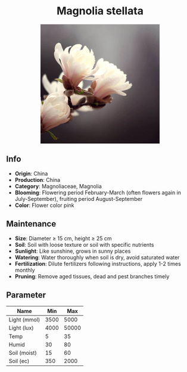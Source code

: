 <h1 align='center'>Magnolia stellata</h1>
<p align="center">
    <img 
        align='center'
        width='320'
        src="../images/magnolia stellata.png" 
        alt='Magnolia stellata' />
</p>

## Info

 - **Origin**: China
 - **Production**: China
 - **Category**: Magnoliaceae, Magnolia
 - **Blooming**: Flowering period February-March (often flowers again in July-September), fruiting period August-September
 - **Color**: Flower color pink

## Maintenance

 - **Size**: Diameter ≥ 15 cm, height ≥ 25 cm
 - **Soil**: Soil with loose texture or soil with specific nutrients
 - **Sunlight**: Like sunshine, grows in sunny places
 - **Watering**: Water thoroughly when soil is dry, avoid saturated water
 - **Fertilization**: Dilute fertilizers following instructions, apply 1-2 times monthly
 - **Pruning**: Remove aged tissues, dead and pest branches timely

## Parameter

| Name         | Min  | Max   |
|--------------|------|-------|
| Light (mmol) | 3500 | 5000  |
| Light (lux)  | 4000 | 50000 |
| Temp         | 5    | 35    |
| Humid        | 30   | 80    |
| Soil (moist) | 15   | 60    |
| Soil (ec)    | 350  | 2000  |